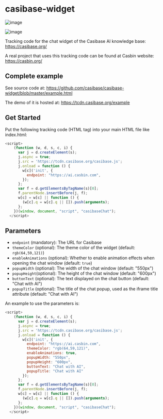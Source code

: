 # casibase-widget

![image](https://github.com/user-attachments/assets/e68510fe-107d-4718-983f-371b5f09e6e3)

![image](https://github.com/user-attachments/assets/682ca165-7941-4739-a5d4-a3bd36b6ce9a)

Tracking code for the chat widget of the Casibase AI knowledge base: https://casibase.org/

A real project that uses this tracking code can be found at Casbin website: https://casbin.org/

## Complete example

See source code at: https://github.com/casibase/casibase-widget/blob/master/example.html

The demo of it is hosted at: https://tcdn.casibase.org/example

## Get Started

Put the following tracking code (HTML tag) into your main HTML file like index.html:

```js
<script>
    (function (w, d, s, c, i) {
      var j = d.createElement(s);
      j.async = true;
      j.src = 'https://tcdn.casibase.org/casibase.js';
      j.onload = function () {
        w[c]('init', {
          endpoint: "https://ai.casbin.com",
        });
      };
      var f = d.getElementsByTagName(s)[0];
      f.parentNode.insertBefore(j, f);
      w[c] = w[c] || function () {
        (w[c].q = w[c].q || []).push(arguments);
      };
    })(window, document, "script", "casibaseChat");
  </script>
```

## Parameters

- `endpoint` (mandatory): The URL for Casibase
- `themeColor` (optional): The theme color of the widget (default: `rgb(64,59,121)`)
- `enableAnimations` (optional): Whether to enable animation effects when opening the chat window (default: `true`)
- `popupWidth` (optional): The width of the chat window (default: "550px")
- `popupHeight`(optional): The height of the chat window (default: "600px")
- `buttonText` (optional): The text displayed on the chat button (default: "Chat with AI")
- `popupTitle` (optional): The title of the chat popup, used as the iframe title attribute (default: "Chat with AI")

An example to use the parameters is:

```js
<script>
    (function (w, d, s, c, i) {
      var j = d.createElement(s);
      j.async = true;
      j.src = 'https://tcdn.casibase.org/casibase.js';
      j.onload = function () {
        w[c]('init', {
          endpoint: "https://ai.casbin.com",
          themeColor: "rgb(64,59,121)",
          enableAnimations: true,
          popupWidth: "550px",
          popupHeight: "600px",
          buttonText: "Chat with AI",
          popupTitle: "Chat with AI"
        });
      };
      var f = d.getElementsByTagName(s)[0];
      f.parentNode.insertBefore(j, f);
      w[c] = w[c] || function () {
        (w[c].q = w[c].q || []).push(arguments);
      };
    })(window, document, "script", "casibaseChat");
  </script>
```
